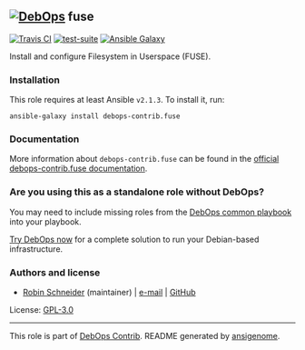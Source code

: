 ## [![DebOps](https://debops.org/images/debops-small.png)](https://debops.org) fuse

<!-- This file was generated by Ansigenome. Do not edit this file directly but
     instead have a look at the files in the ./meta/ directory. -->

[![Travis CI](https://img.shields.io/travis/debops-contrib/ansible-fuse.svg?style=flat)](https://travis-ci.org/debops-contrib/ansible-fuse)
[![test-suite](https://img.shields.io/badge/test--suite-ansible--fuse-blue.svg?style=flat)](https://github.com/debops/test-suite/tree/master/ansible-fuse/)
[![Ansible Galaxy](https://img.shields.io/badge/galaxy-debops--contrib.fuse-660198.svg?style=flat)](https://galaxy.ansible.com/ypid/fuse)


Install and configure Filesystem in Userspace (FUSE).

### Installation

This role requires at least Ansible `v2.1.3`. To install it, run:

```Shell
ansible-galaxy install debops-contrib.fuse
```

### Documentation

<!-- FIXME: Change to the canonical URL when it has been setup. https://github.com/debops/docs/issues/111 -->
More information about `debops-contrib.fuse` can be found in the
[official debops-contrib.fuse documentation](https://debops-contrib.readthedocs.io/en/latest/ansible/roles/ansible-fuse/docs/).



### Are you using this as a standalone role without DebOps?

You may need to include missing roles from the [DebOps common
playbook](https://github.com/debops/debops-playbooks/blob/master/playbooks/common.yml)
into your playbook.

[Try DebOps now](https://debops.org/) for a complete solution to run your Debian-based infrastructure.





### Authors and license

- [Robin Schneider](https://docs.debops.org/en/latest/debops-keyring/docs/entities.html#debops-keyring-entity-ypid) (maintainer) | [e-mail](mailto:ypid@riseup.net) | [GitHub](https://github.com/ypid)

License: [GPL-3.0](https://tldrlegal.com/license/gnu-general-public-license-v3-%28gpl-3%29)

***

This role is part of [DebOps Contrib](https://github.com/debops-contrib/debops-contrib). README generated by [ansigenome](https://github.com/nickjj/ansigenome/).
<!-- Ansigenome sources: https://github.com/ypid/ypid-ansible-common/tree/master/template_READMEs/debops-contrib -->
